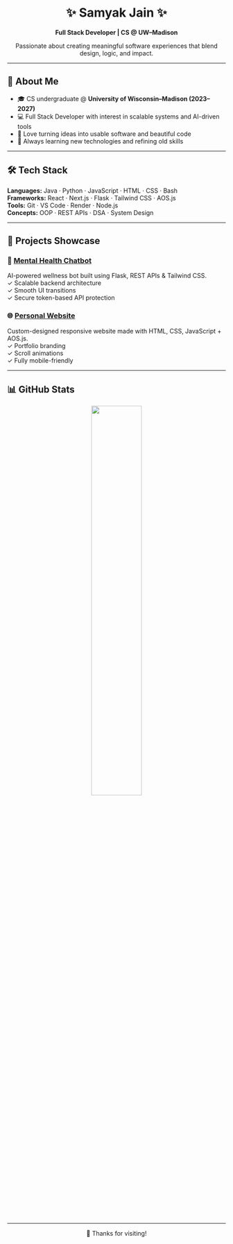 <h1 align="center">✨ Samyak Jain ✨</h1>
<p align="center"><strong>Full Stack Developer | CS @ UW–Madison</strong></p>
<p align="center">Passionate about creating meaningful software experiences that blend design, logic, and impact.</p>

---

## 🚀 About Me

- 🎓 CS undergraduate @ **University of Wisconsin–Madison (2023–2027)**
- 💻 Full Stack Developer with interest in scalable systems and AI-driven tools
- 🧠 Love turning ideas into usable software and beautiful code
- 🌱 Always learning new technologies and refining old skills

---

## 🛠 Tech Stack

**Languages:** Java · Python · JavaScript · HTML · CSS · Bash  
**Frameworks:** React · Next.js · Flask · Tailwind CSS · AOS.js  
**Tools:** Git · VS Code · Render · Node.js  
**Concepts:** OOP · REST APIs · DSA · System Design

---

## 🌟 Projects Showcase

### 🧠 <a href=https://github.com/samyakjain-1/chatbot>Mental Health Chatbot<a>
AI-powered wellness bot built using Flask, REST APIs & Tailwind CSS.  
✓ Scalable backend architecture  
✓ Smooth UI transitions  
✓ Secure token-based API protection

### 🌐 <a href=https://github.com/samyakjain-1/website>Personal Website<a>
Custom-designed responsive website made with HTML, CSS, JavaScript + AOS.js.  
✓ Portfolio branding  
✓ Scroll animations  
✓ Fully mobile-friendly


---

## 📊 GitHub Stats

<p align="center">
  <img src="https://github-readme-stats.vercel.app/api/top-langs/?username=samyakjain-1&layout=compact&theme=radical" width="48%"/>
</p>

---

<p align="center">🚀 Thanks for visiting!</p>
